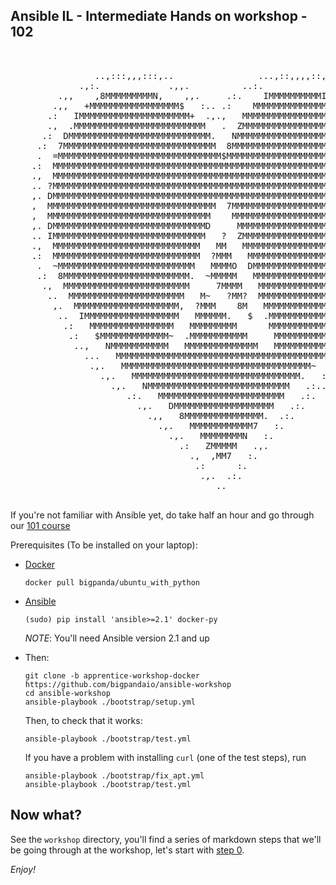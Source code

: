 ## Ansible IL - Intermediate Hands on workshop - 102

<pre>

 
                ..,:::,,,:::,..                ...,::,,,,::,...
             .,:.             .,,.          ..:.              .:..
         .,,    ,8MMMMMMMMMN,    ,,.     .:.    IMMMMMMMMMMI     :.
        .,,   +MMMMMMMMMMMMMMMMM$   :.. .:    MMMMMMMMMMMMMMMMMM    :.
       .:   IMMMMMMMMMMMMMMMMMMMMM+  .,.,   MMMMMMMMMMMMMMMMMMMMMM   ...
       .,  .MMMMMMMMMMMMMMMMMMMMMMMMM   .  ZMMMMMMMMMMMMMMMMMMMMMMMMM   :.
      .:  DMMMMMMMMMMMMMMMMMMMMMMMMMMM.   NMMMMMMMMMMMMMMMMMMMMMMMMMMM.  ,
     .:  7MMMMMMMMMMMMMMMMMMMMMMMMMMMMM  8MMMMMMMMMMMMMMMMMMMMMMMMMMMMM  .,
     .  =MMMMMMMMMMMMMMMMMMMMMMMMMMMMMMM$MMMMMMMMMMMMMMMMMMMMMMMMMMMMMMM  :.
    .:  MMMMMMMMMMMMMMMMMMMMMMMMMMMMMMMMMMMMMMMMMMMMMMMMMMMMMMMMMMMMMMMM? ..
    .,  MMMMMMMMMMMMMMMMMMMMMMMMMMMMMMMMMMMMMMMMMMMMMMMMMMMMMMMMMMMMMMMMM  ,
    .. ?MMMMMMMMMMMMMMMMMMMMMMMMMMMMMMMMMMMMMMMMMMMMMMMMMMMMMMMMMMMMMMMMM  :.
    ,. DMMMMMMMMMMMMMMMMMMMMMMMMMMMMMMMMMMMMMMMMMMMMMMMMMMMMMMMMMMMMMMMMM  :.
    ,  MMMMMMMMMMMMMMMMMMMMMMMMMMMMMMMM  7MMMMMMMMMMMMMMMMMMMMMMMMMMMMMMM  ,.
    ,  MMMMMMMMMMMMMMMMMMMMMMMMMMMMMMM    MMMMMMMMMMMMMMMMMMMMMMMMMMMMMMM  ,.
    ,. DMMMMMMMMMMMMMMMMMMMMMMMMMMMMMD     MMMMMMMMMMMMMMMMMMMMMMMMMMMMMM  :.
    .. IMMMMMMMMMMMMMMMMMMMMMMMMMMMMM   ?  ZMMMMMMMMMMMMMMMMMMMMMMMMMMMMM  :.
    .,  MMMMMMMMMMMMMMMMMMMMMMMMMMMM   MM   MMMMMMMMMMMMMMMMMMMMMMMMMMMMM  ,
    .:  MMMMMMMMMMMMMMMMMMMMMMMMMMMM  ?MMM   MMMMMMMMMMMMMMMMMMMMMMMMMMM? ..
     .  ~MMMMMMMMMMMMMMMMMMMMMMMMMM   MMMMO  DMMMMMMMMMMMMMMMMMMMMMMMMMM  :.
     .:  8MMMMMMMMMMMMMMMMMMMMMMMM.  ~MMMMM   MMMMMMMMMMMMMMMMMMMMMMMMM  ..
      .,  MMMMMMMMMMMMMMMMMMMMMMMM     7MMMM   MMMMMMMMMMMMMMMMMMMMMMM=  ,
       ..  MMMMMMMMMMMMMMMMMMMMMM   M~   ?MM?  MMMMMMMMMMMMMMMMMMMMMM,  :.
        ,.  MMMMMMMMMMMMMMMMMMMM,  ?MMM    8M   MMMMMMMMMMMMMMMMMMMM~  :.
         ..  IMMMMMMMMMMMMMMMMMM   MMMMMM.   $  .MMMMMMMMMMMMMMMMMM   :.
          .:   MMMMMMMMMMMMMMMM   MMMMMMMMM      MMMMMMMMMMMMMMMM=  .,.
           .:   $MMMMMMMMMMMMM~  .MMMMMMMMMMM     MMMMMMMMMMMMMM   ,.
            ..,   NMMMMMMMMMMM   MMMMMMMMMMMMMM   MMMMMMMMMMMM.  .,.
              ...   MMMMMMMMMMMMMMMMMMMMMMMMMMMMMMMMMMMMMMMM.  .:.
               .,.   MMMMMMMMMMMMMMMMMMMMMMMMMMMMMMMMMMMM~   :.
                 .,.   MMMMMMMMMMMMMMMMMMMMMMMMMMMMMMMM.   :..
                   .,.   NMMMMMMMMMMMMMMMMMMMMMMMMMMM   .:..
                      .:.   MMMMMMMMMMMMMMMMMMMMMMMM   .:.
                        .,.   DMMMMMMMMMMMMMMMMMMM   .:.
                          .,,   8MMMMMMMMMMMMMMM.  .:.
                            .,.   MMMMMMMMMMMM7   :.
                              .,.   MMMMMMMMN   :.
                                .:   ZMMMMM   .,.
                                  .,  ,MM7   :.
                                   .:      :.
                                    .,.  .:.
                                       ..

</pre>

If you're not familiar with Ansible yet, do take half an hour and go through our [101 course](https://github.com/bigpandaio/ansible-workshop/tree/noob-workshop)

Prerequisites (To be installed on your laptop):

- [Docker](https://docs.docker.com/engine/installation/) 

  ```
  docker pull bigpanda/ubuntu_with_python
  ```

- [Ansible](http://docs.ansible.com/intro_installation.html) 

  ```
  (sudo) pip install 'ansible>=2.1' docker-py
  ```

  *NOTE*: You'll need Ansible version 2.1 and up

- Then:

  ```
  git clone -b apprentice-workshop-docker https://github.com/bigpandaio/ansible-workshop
  cd ansible-workshop
  ansible-playbook ./bootstrap/setup.yml
  ```

  Then, to check that it works:

  ```
  ansible-playbook ./bootstrap/test.yml
  ```

  If you have a problem with installing `curl` (one of the test steps), run

  ```
  ansible-playbook ./bootstrap/fix_apt.yml
  ansible-playbook ./bootstrap/test.yml
  ```

## Now what?

See the `workshop` directory, you'll find a series of markdown steps that we'll be going through at the workshop, let's start with [step 0](./workshop/0_n00b_summary_and_wanted_results.md).


*Enjoy!*
